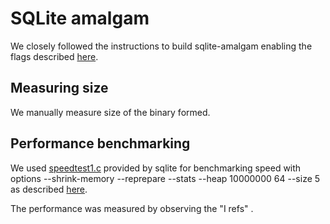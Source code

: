 # SQLite amalgam

We closely followed the instructions to build sqlite-amalgam enabling the flags described [here](https://www.sqlite.org/footprint.html).

## Measuring size

We manually measure size of the binary formed.

## Performance benchmarking

We used [speedtest1.c](https://sqlite.org/src/file/test/speedtest1.c) provided by sqlite for benchmarking speed with options --shrink-memory --reprepare --stats --heap 10000000 64 --size 5 as described [here](https://www.sqlite.org/footprint.html).

The performance was measured by observing the "I refs" .
